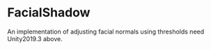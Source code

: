 # FacialShadow
An implementation of adjusting facial normals using thresholds need Unity2019.3 above.

